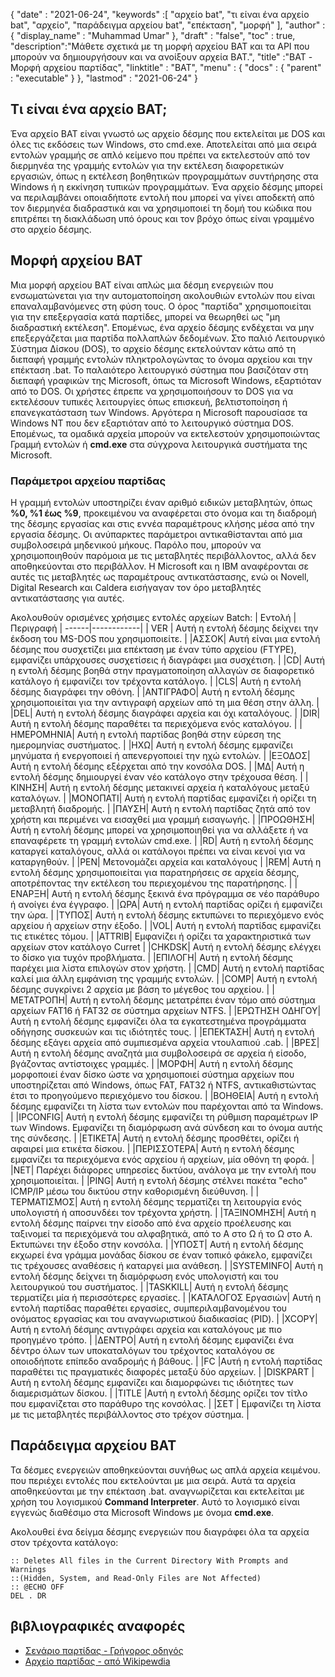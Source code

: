 {
  "date" : "2021-06-24",
  "keywords" :[ "αρχείο bat", "τι είναι ένα αρχείο bat", "αρχείο", "παράδειγμα αρχείου bat", "επέκταση", "μορφή" ],
  "author" : {
    "display_name" : "Muhammad Umar"
},
  "draft" : "false",
  "toc" : true,
  "description":"Μάθετε σχετικά με τη μορφή αρχείου BAT και τα API που μπορούν να δημιουργήσουν και να ανοίξουν αρχεία BAT.",
  "title" :"BAT - Μορφή αρχείου παρτίδας",
  "linktitle" : "BAT",
  "menu" : {
    "docs" : {
      "parent" : "executable"
}
},
  "lastmod" : "2021-06-24"
}

## Τι είναι ένα αρχείο BAT;
Ένα αρχείο BAT είναι γνωστό ως αρχείο δέσμης που εκτελείται με DOS και όλες τις εκδόσεις των Windows, στο cmd.exe. Αποτελείται από μια σειρά εντολών γραμμής σε απλό κείμενο που πρέπει να εκτελεστούν από τον διερμηνέα της γραμμής εντολών για την εκτέλεση διαφορετικών εργασιών, όπως η εκτέλεση βοηθητικών προγραμμάτων συντήρησης στα Windows ή η εκκίνηση τυπικών προγραμμάτων. Ένα αρχείο δέσμης μπορεί να περιλαμβάνει οποιαδήποτε εντολή που μπορεί να γίνει αποδεκτή από τον διερμηνέα διαδραστικά και να χρησιμοποιεί τη δομή του κώδικα που επιτρέπει τη διακλάδωση υπό όρους και τον βρόχο όπως είναι γραμμένο στο αρχείο δέσμης.
## Μορφή αρχείου BAT
Μια μορφή αρχείου BAT είναι απλώς μια δέσμη ενεργειών που ενσωματώνεται για την αυτοματοποίηση ακολουθιών εντολών που είναι επαναλαμβανόμενες στη φύση τους. Ο όρος "παρτίδα" χρησιμοποιείται για την επεξεργασία κατά παρτίδες, μπορεί να θεωρηθεί ως "μη διαδραστική εκτέλεση". Επομένως, ένα αρχείο δέσμης ενδέχεται να μην επεξεργάζεται μια παρτίδα πολλαπλών δεδομένων. Στο παλιό Λειτουργικό Σύστημα Δίσκου (DOS), το αρχείο δέσμης εκτελούνταν κάτω από τη διεπαφή γραμμής εντολών πληκτρολογώντας το όνομα αρχείου και την επέκταση .bat. Το παλαιότερο λειτουργικό σύστημα που βασιζόταν στη διεπαφή γραφικών της Microsoft, όπως τα Microsoft Windows, εξαρτιόταν από το DOS. Οι χρήστες έπρεπε να χρησιμοποιήσουν το DOS για να εκτελέσουν τυπικές λειτουργίες όπως επισκευή, βελτιστοποίηση ή επανεγκατάσταση των Windows. Αργότερα η Microsoft παρουσίασε τα Windows NT που δεν εξαρτιόταν από το λειτουργικό σύστημα DOS. Επομένως, τα ομαδικά αρχεία μπορούν να εκτελεστούν χρησιμοποιώντας Γραμμή εντολών ή **cmd.exe** στα σύγχρονα λειτουργικά συστήματα της Microsoft.
### Παράμετροι αρχείου παρτίδας
Η γραμμή εντολών υποστηρίζει έναν αριθμό ειδικών μεταβλητών, όπως **%0, %1 έως %9**, προκειμένου να αναφέρεται στο όνομα και τη διαδρομή της δέσμης εργασίας και στις εννέα παραμέτρους κλήσης μέσα από την εργασία δέσμης. Οι ανύπαρκτες παράμετροι αντικαθίστανται από μια συμβολοσειρά μηδενικού μήκους. Παρόλο που, μπορούν να χρησιμοποιηθούν παρόμοια με τις μεταβλητές περιβάλλοντος, αλλά δεν αποθηκεύονται στο περιβάλλον. Η Microsoft και η IBM αναφέρονται σε αυτές τις μεταβλητές ως παραμέτρους αντικατάστασης, ενώ οι Novell, Digital Research και Caldera εισήγαγαν τον όρο μεταβλητές αντικατάστασης για αυτές.

Ακολουθούν ορισμένες χρήσιμες εντολές αρχείων Batch:
| Εντολή | Περιγραφή |
------|------------|
| VER | Αυτή η εντολή δέσμης δείχνει την έκδοση του MS-DOS που χρησιμοποιείτε. |
|ΑΣΣΟΚ| Αυτή είναι μια εντολή δέσμης που συσχετίζει μια επέκταση με έναν τύπο αρχείου (FTYPE), εμφανίζει υπάρχουσες συσχετίσεις ή διαγράφει μια συσχέτιση. |
|CD| Αυτή η εντολή δέσμης βοηθά στην πραγματοποίηση αλλαγών σε διαφορετικό κατάλογο ή εμφανίζει τον τρέχοντα κατάλογο. |
|CLS| Αυτή η εντολή δέσμης διαγράφει την οθόνη. |
|ΑΝΤΙΓΡΑΦΟ| Αυτή η εντολή δέσμης χρησιμοποιείται για την αντιγραφή αρχείων από τη μια θέση στην άλλη. |
|DEL| Αυτή η εντολή δέσμης διαγράφει αρχεία και όχι καταλόγους. |
|DIR| Αυτή η εντολή δέσμης παραθέτει τα περιεχόμενα ενός καταλόγου. |
|ΗΜΕΡΟΜΗΝΙΑ| Αυτή η εντολή παρτίδας βοηθά στην εύρεση της ημερομηνίας συστήματος. |
|ΗΧΩ| Αυτή η εντολή δέσμης εμφανίζει μηνύματα ή ενεργοποιεί ή απενεργοποιεί την ηχώ εντολών. |
|ΕΞΟΔΟΣ| Αυτή η εντολή δέσμης εξέρχεται από την κονσόλα DOS. |
|ΜΔ| Αυτή η εντολή δέσμης δημιουργεί έναν νέο κατάλογο στην τρέχουσα θέση. |
|ΚΙΝΗΣΗ| Αυτή η εντολή δέσμης μετακινεί αρχεία ή καταλόγους μεταξύ καταλόγων. |
|ΜΟΝΟΠΑΤΙ| Αυτή η εντολή παρτίδας εμφανίζει ή ορίζει τη μεταβλητή διαδρομής. |
|ΠΑΥΣΗ| Αυτή η εντολή παρτίδας ζητά από τον χρήστη και περιμένει να εισαχθεί μια γραμμή εισαγωγής. |
|ΠΡΟΩΘΗΣΗ| Αυτή η εντολή δέσμης μπορεί να χρησιμοποιηθεί για να αλλάξετε ή να επαναφέρετε τη γραμμή εντολών cmd.exe. |
|RD| Αυτή η εντολή δέσμης καταργεί καταλόγους, αλλά οι κατάλογοι πρέπει να είναι κενοί για να καταργηθούν. |
|ΡΕΝ| Μετονομάζει αρχεία και καταλόγους |
|REM| Αυτή η εντολή δέσμης χρησιμοποιείται για παρατηρήσεις σε αρχεία δέσμης, αποτρέποντας την εκτέλεση του περιεχομένου της παρατήρησης. |
|ΕΝΑΡΞΗ| Αυτή η εντολή δέσμης ξεκινά ένα πρόγραμμα σε νέο παράθυρο ή ανοίγει ένα έγγραφο. |
|ΩΡΑ| Αυτή η εντολή παρτίδας ορίζει ή εμφανίζει την ώρα. |
|ΤΥΠΟΣ| Αυτή η εντολή δέσμης εκτυπώνει το περιεχόμενο ενός αρχείου ή αρχείων στην έξοδο. |
|VOL| Αυτή η εντολή παρτίδας εμφανίζει τις ετικέτες τόμου. |
|ATTRIB| Εμφανίζει ή ορίζει τα χαρακτηριστικά των αρχείων στον κατάλογο Curret |
|CHKDSK| Αυτή η εντολή δέσμης ελέγχει το δίσκο για τυχόν προβλήματα. |
|ΕΠΙΛΟΓΗ| Αυτή η εντολή δέσμης παρέχει μια λίστα επιλογών στον χρήστη. |
|CMD| Αυτή η εντολή παρτίδας καλεί μια άλλη εμφάνιση της γραμμής εντολών. |
|COMP| Αυτή η εντολή δέσμης συγκρίνει 2 αρχεία με βάση το μέγεθος του αρχείου. |
|ΜΕΤΑΤΡΟΠΗ| Αυτή η εντολή δέσμης μετατρέπει έναν τόμο από σύστημα αρχείων FAT16 ή FAT32 σε σύστημα αρχείων NTFS. |
|ΕΡΩΤΗΣΗ ΟΔΗΓΟΥ| Αυτή η εντολή δέσμης εμφανίζει όλα τα εγκατεστημένα προγράμματα οδήγησης συσκευών και τις ιδιότητές τους. |
|ΕΠΕΚΤΑΣΗ| Αυτή η εντολή δέσμης εξάγει αρχεία από συμπιεσμένα αρχεία ντουλαπιού .cab. |
|ΒΡΕΣ| Αυτή η εντολή δέσμης αναζητά μια συμβολοσειρά σε αρχεία ή είσοδο, βγάζοντας αντίστοιχες γραμμές. |
|ΜΟΡΦΗ| Αυτή η εντολή δέσμης μορφοποιεί έναν δίσκο ώστε να χρησιμοποιεί σύστημα αρχείων που υποστηρίζεται από Windows, όπως FAT, FAT32 ή NTFS, αντικαθιστώντας έτσι το προηγούμενο περιεχόμενο του δίσκου. |
|ΒΟΗΘΕΙΑ| Αυτή η εντολή δέσμης εμφανίζει τη λίστα των εντολών που παρέχονται από τα Windows. |
|IPCONFIG| Αυτή η εντολή δέσμης εμφανίζει τη ρύθμιση παραμέτρων IP των Windows. Εμφανίζει τη διαμόρφωση ανά σύνδεση και το όνομα αυτής της σύνδεσης. |
|ΕΤΙΚΕΤΑ| Αυτή η εντολή δέσμης προσθέτει, ορίζει ή αφαιρεί μια ετικέτα δίσκου. |
|ΠΕΡΙΣΣΟΤΕΡΑ| Αυτή η εντολή δέσμης εμφανίζει τα περιεχόμενα ενός αρχείου ή αρχείων, μία οθόνη τη φορά. |
|NET| Παρέχει διάφορες υπηρεσίες δικτύου, ανάλογα με την εντολή που χρησιμοποιείται. |
|PING| Αυτή η εντολή δέσμης στέλνει πακέτα "echo" ICMP/IP μέσω του δικτύου στην καθορισμένη διεύθυνση. |
|ΤΕΡΜΑΤΙΣΜΟΣ| Αυτή η εντολή δέσμης τερματίζει τη λειτουργία ενός υπολογιστή ή αποσυνδέει τον τρέχοντα χρήστη. |
|ΤΑΞΙΝΟΜΗΣΗ| Αυτή η εντολή δέσμης παίρνει την είσοδο από ένα αρχείο προέλευσης και ταξινομεί τα περιεχόμενά του αλφαβητικά, από το Α στο Ω ή το Ω στο Α. Εκτυπώνει την έξοδο στην κονσόλα. |
|ΥΠΟΣΤ| Αυτή η εντολή δέσμης εκχωρεί ένα γράμμα μονάδας δίσκου σε έναν τοπικό φάκελο, εμφανίζει τις τρέχουσες αναθέσεις ή καταργεί μια ανάθεση. |
|SYSTEMINFO| Αυτή η εντολή δέσμης δείχνει τη διαμόρφωση ενός υπολογιστή και του λειτουργικού του συστήματος. |
|TASKKILL| Αυτή η εντολή δέσμης τερματίζει μία ή περισσότερες εργασίες. |
|ΚΑΤΑΛΟΓΟΣ Εργασιών| Αυτή η εντολή παρτίδας παραθέτει εργασίες, συμπεριλαμβανομένου του ονόματος εργασίας και του αναγνωριστικού διαδικασίας (PID). |
|XCOPY| Αυτή η εντολή δέσμης αντιγράφει αρχεία και καταλόγους με πιο προηγμένο τρόπο. |
|ΔΕΝΤΡΟ| Αυτή η εντολή δέσμης εμφανίζει ένα δέντρο όλων των υποκαταλόγων του τρέχοντος καταλόγου σε οποιοδήποτε επίπεδο αναδρομής ή βάθους. |
|FC |Αυτή η εντολή παρτίδας παραθέτει τις πραγματικές διαφορές μεταξύ δύο αρχείων. |
|DISKPART |Αυτή η εντολή δέσμης εμφανίζει και διαμορφώνει τις ιδιότητες των διαμερισμάτων δίσκου. |
|TITLE |Αυτή η εντολή δέσμης ορίζει τον τίτλο που εμφανίζεται στο παράθυρο της κονσόλας. |
|ΣΕΤ | Εμφανίζει τη λίστα με τις μεταβλητές περιβάλλοντος στο τρέχον σύστημα. |

## Παράδειγμα αρχείου BAT
Τα δέσμες ενεργειών αποθηκεύονται συνήθως ως απλά αρχεία κειμένου. που περιέχει εντολές που εκτελούνται με μια σειρά. Αυτά τα αρχεία αποθηκεύονται με την επέκταση .bat. αναγνωρίζεται και εκτελείται με χρήση του λογισμικού **Command Interpreter**. Αυτό το λογισμικό είναι εγγενώς διαθέσιμο στα Microsoft Windows με όνομα **cmd.exe**.

Ακολουθεί ένα δείγμα δέσμης ενεργειών που διαγράφει όλα τα αρχεία στον τρέχοντα κατάλογο:
```
:: Deletes All files in the Current Directory With Prompts and Warnings
::(Hidden, System, and Read-Only Files are Not Affected)
:: @ECHO OFF
DEL . DR
```


## βιβλιογραφικές αναφορές

* [Σενάριο παρτίδας - Γρήγορος οδηγός](https://www.tutorialspoint.com/batch_script/batch_script_quick_guide.htm)
* [Αρχείο παρτίδας - από Wikipewdia](https://en.wikipedia.org/wiki/Batch_file)

